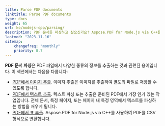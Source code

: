 ```yaml
---
title: Parse PDF documents
linktitle: Parse PDF documents
type: docs
weight: 65
url: ko/nodejs-cpp/parsing/
description: PDF 문서를 파싱하고 싶으신가요? Aspose.PDF for Node.js via C++를 사용하여 다양한 PDF 데이터 추출 방법을 알아보세요.
lastmod: "2023-11-16"
sitemap:
    changefreq: "monthly"
    priority: 0.7
---
```


**PDF 문서 파싱**은 PDF 파일에서 다양한 종류의 정보를 추출하는 것과 관련된 용어입니다. 이 섹션에서는 다음을 다룹니다:

- [PDF에서 이미지 추출](/pdf/nodejs-cpp/extract-images-from-the-pdf-file/). 이미지 추출은 이미지를 추출하여 별도의 파일로 저장할 수 있도록 합니다.
- [PDF에서 텍스트 추출](/pdf/nodejs-cpp/extract-text-from-pdf/). 텍스트 파싱 또는 추출은 준비된 PDF에서 가장 인기 있는 작업입니다. 전체 문서, 특정 페이지, 또는 페이지 내 특정 영역에서 텍스트를 파싱하는 방법을 배우게 됩니다.
- [PDF에서 표 추출](/pdf/nodejs-cpp/extract-tables-from-the-pdf-file/). Aspose.PDF for Node.js via C++를 사용하여 PDF를 CSV 형식으로 변환합니다.